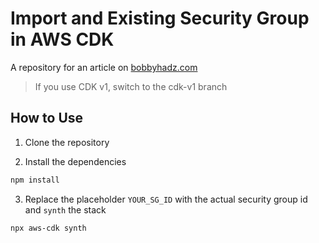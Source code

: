 # Import and Existing Security Group in AWS CDK

A repository for an article on
[bobbyhadz.com](https://bobbyhadz.com/blog/aws-cdk-import-existing-security-group)

> If you use CDK v1, switch to the cdk-v1 branch

## How to Use

1. Clone the repository

2. Install the dependencies

```bash
npm install
```

3. Replace the placeholder `YOUR_SG_ID` with the actual security group id and
   `synth` the stack

```bash
npx aws-cdk synth
```
